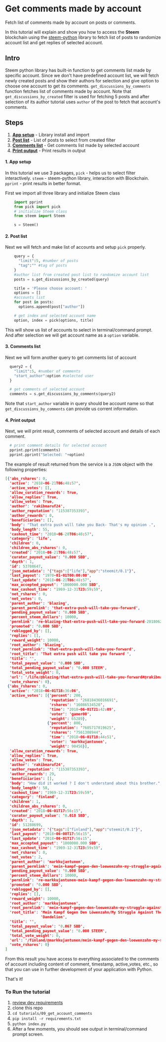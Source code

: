 # Get comments made by account

Fetch list of comments made by account on posts or comments.

In this tutorial will explain and show you how to access the **Steem** blockchain using the [steem-python](https://github.com/steemit/steem-python) library to fetch list of posts to randomize account list and get replies of selected account.

## Intro

Steem python library has built-in function to get comments list made by specific account. Since we don't have predefined account list, we will fetch newly created posts and show their authors for selection and give option to choose one account to get its comments. `get_discussions_by_comments` function fetches list of comments made by account. Note that `get_discussions_by_created` filter is used for fetching 5 posts and after selection of its author tutorial uses `author` of the post to fetch that account's comments. 

## Steps

1.  [**App setup**](#app-setup) - Library install and import
1.  [**Post list**](#post-list) - List of posts to select from created filter 
1.  [**Comments list**](#comments-list) - Get comments list made by selected account
1.  [**Print output**](#print-output) - Print results in output

#### 1. App setup <a name="app-setup"></a>

In this tutorial we use 3 packages, `pick` - helps us to select filter interactively. `steem` - steem-python library, interaction with Blockchain. `pprint` - print results in better format.

First we import all three library and initialize Steem class

```python
    import pprint
    from pick import pick
    # initialize Steem class
    from steem import Steem

    s = Steem()
```

#### 2. Post list <a name="post-list"></a>


Next we will fetch and make list of accounts and setup `pick` properly.

```python
    query = {
      "limit":5, #number of posts
      "tag":"" #tag of posts
    }
    #author list from created post list to randomize account list
    posts = s.get_discussions_by_created(query)

    title = 'Please choose account: '
    options = []
    #accounts list
    for post in posts:
      options.append(post["author"])

    # get index and selected account name
    option, index = pick(options, title)
```

This will show us list of accounts to select in terminal/command prompt. And after selection we will get account name as a `option` variable.

#### 3. Comments list <a name="comments-list"></a>

Next we will form another query to get comments list of account

```python
  query2 = {
    "limit":5, #number of comments
    "start_author":option #selected user
  }

  # get comments of selected account
  comments = s.get_discussions_by_comments(query2)
```

Note that `start_author` variable in query should be account name so that `get_discussions_by_comments` can provide us corrent information.

#### 4. Print output <a name="print-output"></a>

Next, we will print result, comments of selected account and details of each comment.

```python
  # print comment details for selected account
  pprint.pprint(comments)
  pprint.pprint("Selected: "+option)
```

The example of result returned from the service is a `JSON` object with the following properties:

```json
[{'abs_rshares': 0,
  'active': '2018-06-21T06:48:57',
  'active_votes': [],
  'allow_curation_rewards': True,
  'allow_replies': True,
  'allow_votes': True,
  'author': 'rakibmaruf24',
  'author_reputation': '115387353393',
  'author_rewards': 0,
  'beneficiaries': [],
  'body': "That extra push will take you Back- That's my opinion .",
  'body_length': 55,
  'cashout_time': '2018-06-28T06:48:57',
  'category': 'life',
  'children': 0,
  'children_abs_rshares': 0,
  'created': '2018-06-21T06:48:57',
  'curator_payout_value': '0.000 SBD',
  'depth': 1,
  'id': 53788647,
  'json_metadata': '{"tags":["life"],"app":"steemit/0.1"}',
  'last_payout': '1970-01-01T00:00:00',
  'last_update': '2018-06-21T06:48:57',
  'max_accepted_payout': '1000000.000 SBD',
  'max_cashout_time': '1969-12-31T23:59:59',
  'net_rshares': 0,
  'net_votes': 0,
  'parent_author': 'blazing',
  'parent_permlink': 'that-extra-push-will-take-you-forward',
  'pending_payout_value': '0.000 SBD',
  'percent_steem_dollars': 10000,
  'permlink': 're-blazing-that-extra-push-will-take-you-forward-20180621t064855012z',
  'promoted': '0.000 SBD',
  'reblogged_by': [],
  'replies': [],
  'reward_weight': 10000,
  'root_author': 'blazing',
  'root_permlink': 'that-extra-push-will-take-you-forward',
  'root_title': 'That extra push will take you forward ',
  'title': '',
  'total_payout_value': '0.000 SBD',
  'total_pending_payout_value': '0.000 STEEM',
  'total_vote_weight': 0,
  'url': '/life/@blazing/that-extra-push-will-take-you-forward#@rakibmaruf24/re-blazing-that-extra-push-will-take-you-forward-20180621t064855012z',
  'vote_rshares': 0},
 {'abs_rshares': 0,
  'active': '2018-06-01T18:36:06',
  'active_votes': [{'percent': 200,
                    'reputation': '26818436016691',
                    'rshares': '16086534528',
                    'time': '2018-06-01T21:42:09',
                    'voter': 'gamer00',
                    'weight': 65289},
                   {'percent': 800,
                    'reputation': '7605717819625',
                    'rshares': '7561308944',
                    'time': '2018-06-01T18:44:51',
                    'voter': 'markkujantunen',
                    'weight': 90456}],
  'allow_curation_rewards': True,
  'allow_replies': True,
  'allow_votes': True,
  'author': 'rakibmaruf24',
  'author_reputation': '115387353393',
  'author_rewards': 29,
  'beneficiaries': [],
  'body': "How did it worked ? I don't understand about this brother.",
  'body_length': 58,
  'cashout_time': '1969-12-31T23:59:59',
  'category': 'finland',
  'children': 1,
  'children_abs_rshares': 0,
  'created': '2018-06-01T17:56:15',
  'curator_payout_value': '0.018 SBD',
  'depth': 1,
  'id': 51280699,
  'json_metadata': '{"tags":["finland"],"app":"steemit/0.1"}',
  'last_payout': '2018-06-08T17:56:15',
  'last_update': '2018-06-01T17:56:15',
  'max_accepted_payout': '1000000.000 SBD',
  'max_cashout_time': '1969-12-31T23:59:59',
  'net_rshares': 0,
  'net_votes': 2,
  'parent_author': 'markkujantunen',
  'parent_permlink': 'mein-kampf-gegen-den-loewenzahn-my-struggle-against-dandelions',
  'pending_payout_value': '0.000 SBD',
  'percent_steem_dollars': 10000,
  'permlink': 're-markkujantunen-mein-kampf-gegen-den-loewenzahn-my-struggle-against-dandelions-20180601t175605072z',
  'promoted': '0.000 SBD',
  'reblogged_by': [],
  'replies': [],
  'reward_weight': 10000,
  'root_author': 'markkujantunen',
  'root_permlink': 'mein-kampf-gegen-den-loewenzahn-my-struggle-against-dandelions',
  'root_title': 'Mein Kampf Gegen Den Löwenzahn/My Struggle Against The '
                'Dandelion',
  'title': '',
  'total_payout_value': '0.067 SBD',
  'total_pending_payout_value': '0.000 STEEM',
  'total_vote_weight': 0,
  'url': '/finland/@markkujantunen/mein-kampf-gegen-den-loewenzahn-my-struggle-against-dandelions#@rakibmaruf24/re-markkujantunen-mein-kampf-gegen-den-loewenzahn-my-struggle-against-dandelions-20180601t175605072z',
  'vote_rshares': 0}
]
```

From this result you have access to everything associated to the comments of account including content of comment, timestamp, active_votes, etc., so that you can use in further development of your application with Python.

That's it!

### To Run the tutorial

1.  [review dev requirements](00_getting_started#dev-requirements)
1.  clone this repo
1.  `cd tutorials/09_get_account_comments`
1.  `pip install -r requirements.txt`
1.  `python index.py`
1.  After a few moments, you should see output in terminal/command prompt screen.


